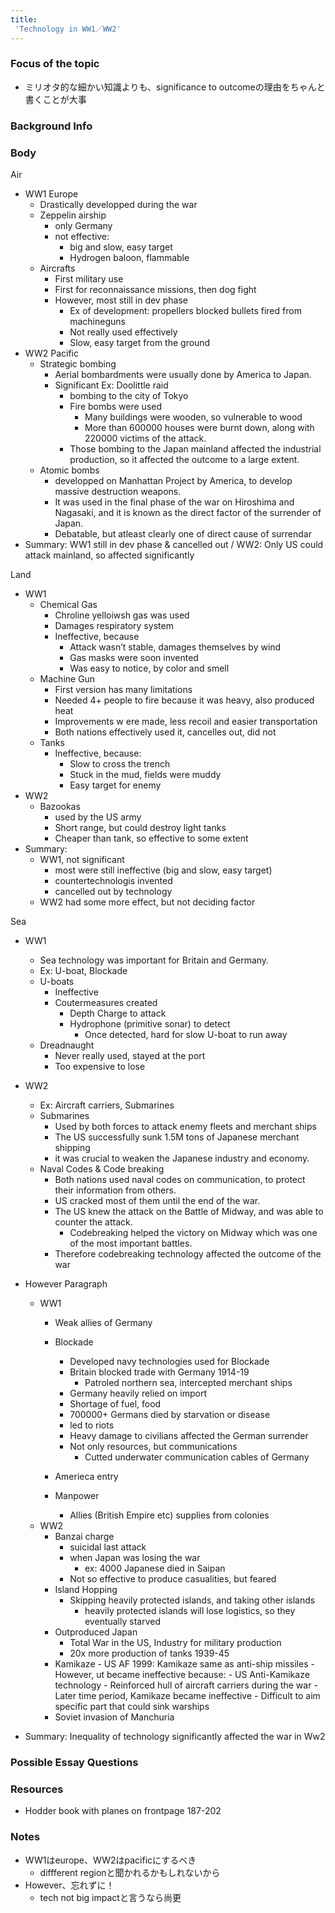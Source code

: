 ```yaml
---
title:
 'Technology in WW1／WW2'
---
```


### Focus of the topic
- ミリオタ的な細かい知識よりも、significance to outcomeの理由をちゃんと書くことが大事

### Background Info

### Body
Air
- WW1 Europe
    - Drastically developped during the war
    - Zeppelin airship
        - only Germany
        - not effective:
            - big and slow, easy target
            - Hydrogen baloon, flammable
    - Aircrafts
        - First military use
        - First for reconnaissance missions, then dog fight
        - However, most still in dev phase
            - Ex of development: propellers blocked bullets fired from machineguns
            - Not really used effectively
            - Slow, easy target from the ground
- WW2 Pacific
    - Strategic bombing
        - Aerial bombardments were usually done by America to Japan.
        - Significant Ex: Doolittle raid
            - bombing to the city of Tokyo
            - Fire bombs were used
                - Many buildings were wooden, so vulnerable to wood
                - More than 600000 houses were burnt down, along with 220000 victims of the attack.
            - Those bombing to the Japan mainland affected the industrial production, so it affected the outcome to a large extent.
    - Atomic bombs
        - developped on Manhattan Project by America, to develop massive destruction weapons.
        - It was used in the final phase of the war on Hiroshima and Nagasaki, and it is known as the direct factor of the surrender of Japan.
        - Debatable, but atleast clearly one of direct cause of surrendar
- Summary: WW1 still in dev phase & cancelled out / WW2: Only US could attack mainland, so affected significantly


Land
- WW1
    - Chemical Gas
        - Chroline yelloiwsh gas was used
        - Damages respiratory system
        - Ineffective, because
            - Attack wasn’t stable,  damages  themselves  by wind
            - Gas masks were soon invented
            - Was easy to notice, by  color and smell
    - Machine Gun
        - First version has many limitations
        - Needed 4+ people to fire  because  it  was  heavy,  also  produced  heat
        - Improvements w ere made, less recoil and easier transportation
        - Both nations effectively used it, cancelles out, did not
    - Tanks
        - Ineffective, because:
            - Slow to cross the trench
            - Stuck  in the mud, fields were muddy
            - Easy target for enemy
- WW2
    - Bazookas
        - used by the US army
        - Short range, but could destroy light tanks
        - Cheaper than tank, so effective to some extent
- Summary:
    - WW1, not significant
        - most were still ineffective  (big and slow, easy target)
        - countertechnologis invented
        - cancelled out by technology
    - WW2 had some more effect, but not deciding factor


Sea
- WW1
    - Sea technology was important for Britain and Germany.
    - Ex: U-boat, Blockade
    - U-boats
        - Ineffective
        - Coutermeasures created
            - Depth Charge to attack
            - Hydrophone (primitive sonar) to detect
                - Once detected, hard for slow U-boat to run away
    - Dreadnaught
        - Never really used, stayed at the port
        - Too expensive to lose
- WW2
    - Ex: Aircraft carriers, Submarines
    - Submarines
        - Used by both forces to attack enemy fleets and merchant ships
        - The US successfully sunk 1.5M tons of Japanese merchant shipping
        - it was crucial to weaken the Japanese industry and economy.
    - Naval Codes & Code breaking
        - Both nations used naval codes on communication, to protect their information from others.
        - US cracked most of them until the end of the war.
        - The US knew the attack on the Battle of Midway, and was able to counter the attack.
            - Codebreaking helped the victory on Midway which was one of the most important battles.
        - Therefore codebreaking technology affected the outcome of the war

- However Paragraph
    - WW1
        - Weak allies of Germany

        - Blockade
            - Developed navy technologies  used for  Blockade
            - Britain blocked trade with Germany 1914-19
                - Patroled northern sea, intercepted merchant ships
            - Germany heavily relied on import
            - Shortage of fuel, food
            - 700000+ Germans died by starvation or disease
            - led to riots
            - Heavy damage to civilians affected the German surrender
            - Not only resources, but communications
                - Cutted underwater communication cables of Germany
        - Amerieca entry

        - Manpower
            - Allies (British Empire etc) supplies from colonies
    - WW2
        - Banzai charge
            - suicidal last attack
            - when Japan was losing the war
                - ex: 4000 Japanese died in Saipan
            - Not so effective to produce casualities, but feared
        - Island Hopping
            - Skipping heavily protected islands, and taking other islands
                - heavily protected islands will lose logistics, so they eventually starved
        - Outproduced Japan
            - Total War in the US, Industry for military production
            - 20x more production of tanks 1939-45
        - Kamikaze
                    - US AF 1999: Kamikaze same as anti-ship missiles
                    - However, ut became ineffective because:
                        - US Anti-Kamikaze technology
                            - Reinforced hull of aircraft carriers during the war
                            - Later time period, Kamikaze became ineffective
                        - Difficult to aim specific part that could sink warships
        - Soviet invasion of Manchuria
- Summary: Inequality of technology significantly affected the war in Ww2



### Possible Essay Questions

### Resources
- Hodder book with planes on frontpage 187-202

### Notes
- WW1はeurope、WW2はpacificにするべき
    - diffferent regionと聞かれるかもしれないから
- However、忘れずに！
    - tech not big impactと言うなら尚更
